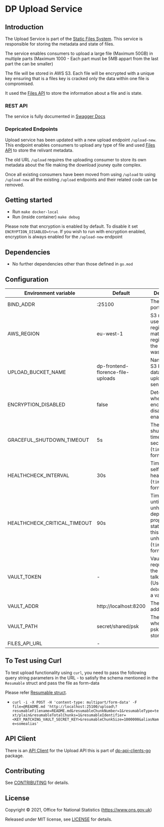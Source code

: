 # DP Upload Service

## Introduction
 
The Upload Service is part of the [Static Files System](https://github.com/ONSdigital/dp-static-files-compose).
This service is responsible for storing the metadata and state of files. 

The service enables consumers to upload a large file (Maximum 50GB) in multiple parts (Maximum 1000 - Each part must be 
5MB appart from the last part the can be smaller) 

The file will be stored in AWS S3. Each file will be encrypted with a unique key ensuring that is a files key is cracked
only the data within one file is compromised.

It used the [Files API](https://github.com/ONSdigital/dp-files-api) to store the information about a file and is state. 

### REST API

The service is fully documented in [Swagger Docs](swagger.yaml)

### Depricated Endpoints

Upload service has been updated with a new upload endpoint `/upload-new`. This endpoint enables consumers to upload any
type of file and used [Files API](https://github.com/ONSdigital/dp-files-api) to store the relivant metadata.

The old URL `/upload` requires the uploading consumer to store its own metadata about the file making the download jouney
quite complex. 

Once all existing consumers have been moved from using `/upload` to using `/upload-new` all the existing `/upload` endpoints
and their related code can be removed.

## Getting started

* Run `make docker-local`
* Run (inside container) `make debug`

Please note that encryption is enabled by default. To disable it set `ENCRYPTION_DISABLED=true`. If you wish to run with 
encryption enabled, encryption is always enabled for the `/upload-new` endpoint

## Dependencies

* No further dependencies other than those defined in `go.mod`

## Configuration

| Environment variable         | Default                           | Description                                                                                                          |
|------------------------------|-----------------------------------|----------------------------------------------------------------------------------------------------------------------|
| BIND_ADDR                    | :25100                            | The host and port to bind to                                                                                         |
| AWS_REGION                   | eu-west-1                         | S3 region to use. This region has to match the region where the bucket was created                                   |
| UPLOAD_BUCKET_NAME           | dp-frontend-florence-file-uploads | Name of the S3 bucket that dataset uploads are sent to                                                               | 
| ENCRYPTION_DISABLED          | false                             | Determines whether encryption is disabled or enabled                                                                 |    
| GRACEFUL_SHUTDOWN_TIMEOUT    | 5s                                | The graceful shutdown timeout in seconds (`time.Duration` format)                                                    |
| HEALTHCHECK_INTERVAL         | 30s                               | Time between self-healthchecks (`time.Duration` format)                                                              |
| HEALTHCHECK_CRITICAL_TIMEOUT | 90s                               | Time to wait until an unhealthy dependent propagates its state to make this app unhealthy (`time.Duration` format)   |
| VAULT_TOKEN                  | -                                 | Vault token required for the client to talk to vault. (Use `make debug` to create a vault token)                     |
| VAULT_ADDR                   | http://localhost:8200             | The vault address                                                                                                    |
| VAULT_PATH                   | secret/shared/psk                 | The path where the psks will be stored in vault                                                                      |
| FILES_API_URL                | -                                 |                                                                                                                      |

## To Test using Curl

To test upload functionality using `curl`, you need to pass the following query string parameters in the URL -  to satisfy the schema mentioned in the `Resumable` struct and pass the file as form-data

Please refer [Resumable struct](upload/upload.go).

* `curl -i -X POST -H 'content-type: multipart/form-data' -F file=@README.md 'http://localhost:25100/upload\?resumableFilename=README.md&resumableChunkNumber=1&resumableType=text/plain&resumableTotalChunks=1&resumableIdentifier=<KEY_MATCHING_VAULT_SECRET_KEY>&resumableChunkSize=1000000&aliasName=somealias'`

## API Client

There is an [API Client](https://github.com/ONSdigital/dp-api-clients-go/tree/main/upload) for the Upload API this is part
of [dp-api-clients-go](https://github.com/ONSdigital/dp-api-clients-go) package.

## Contributing

See [CONTRIBUTING](CONTRIBUTING.md) for details.

## License

Copyright © 2021, Office for National Statistics (https://www.ons.gov.uk)

Released under MIT license, see [LICENSE](LICENSE.md) for details.
